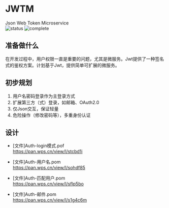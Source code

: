 # JWTM
Json Web Token Microservice    
![status](https://img.shields.io/badge/status-dev-blue.svg)
![complete](http://progressed.io/bar/2?title=done)    

## 准备做什么
在开发过程中，用户权限一直是重要的问题，尤其是微服务。Jwt提供了一种签名式的鉴权方案。计划基于Jwt，提供简单可扩展的微服务。

## 初步规划
1. 用户名密码登录作为主登录方式
2. 扩展第三方（式）登录，如邮箱、OAuth2.0
3. 仅Json交互，保证轻量
4. 危险操作（修改密码等），多重身份认证

## 设计

- [文件]Auth-login模式.pof   
https://pan.wps.cn/view/l/stcbd1i   

- [文件]Auth-用户名.pom   
https://pan.wps.cn/view/l/sohdf85   

- [文件]Auth-匹配用户.pom   
https://pan.wps.cn/view/l/sflp5bo   

- [文件]Auth-邮件.pom   
https://pan.wps.cn/view/l/s1g4c6m   
